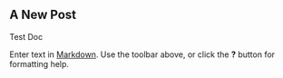 ## A New Post
Test Doc



Enter text in [Markdown](http://daringfireball.net/projects/markdown/). Use the toolbar above, or click the **?** button for formatting help.
